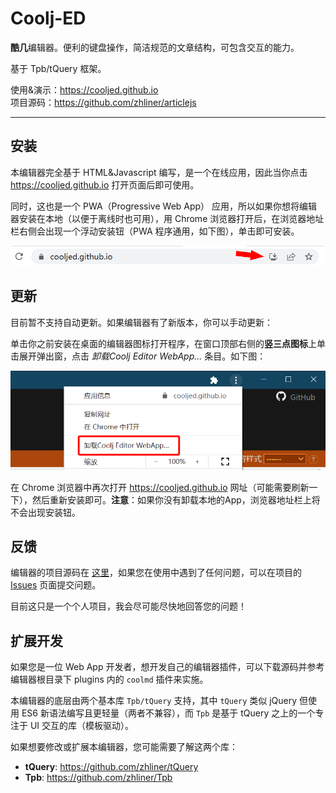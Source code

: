 # Coolj-ED

**酷几**编辑器。便利的键盘操作，简洁规范的文章结构，可包含交互的能力。

基于 Tpb/tQuery 框架。

使用&演示：<https://cooljed.github.io><br>
项目源码：<https://github.com/zhliner/articlejs>

------

## 安装

本编辑器完全基于 HTML&Javascript 编写，是一个在线应用，因此当你点击 <https://cooljed.github.io> 打开页面后即可使用。

同时，这也是一个 PWA（Progressive Web App） 应用，所以如果你想将编辑器安装在本地（以便于离线时也可用），用 Chrome 浏览器打开后，在浏览器地址栏右侧会出现一个浮动安装钮（PWA 程序通用，如下图），单击即可安装。

![浏览器安装PWA](upload/data/images/install-pwa.png)


## 更新

目前暂不支持自动更新。如果编辑器有了新版本，你可以手动更新：

单击你之前安装在桌面的编辑器图标打开程序，在窗口顶部右侧的**竖三点图标**上单击展开弹出窗，点击 *卸载Coolj Editor WebApp...* 条目。如下图：

![浏览器卸载PWA](upload/data/images/uninstall-pwa.png)

在 Chrome 浏览器中再次打开 <https://cooljed.github.io> 网址（可能需要刷新一下），然后重新安装即可。**注意**：如果你没有卸载本地的App，浏览器地址栏上将不会出现安装钮。


## 反馈

编辑器的项目源码在 [这里](https://github.com/zhliner/articlejs)，如果您在使用中遇到了任何问题，可以在项目的 [Issues](https://github.com/zhliner/articlejs/issues) 页面提交问题。

目前这只是一个个人项目，我会尽可能尽快地回答您的问题！


## 扩展开发

如果您是一位 Web App 开发者，想开发自己的编辑器插件，可以下载源码并参考编辑器根目录下 plugins 内的 `coolmd` 插件来实施。

本编辑器的底层由两个基本库 `Tpb/tQuery` 支持，其中 `tQuery` 类似 jQuery 但使用 ES6 新语法编写且更轻量（两者不兼容），而 `Tpb` 是基于 tQuery 之上的一个专注于 UI 交互的库（模板驱动）。

如果想要修改或扩展本编辑器，您可能需要了解这两个库：

- **tQuery**: <https://github.com/zhliner/tQuery>
- **Tpb**: <https://github.com/zhliner/Tpb>
